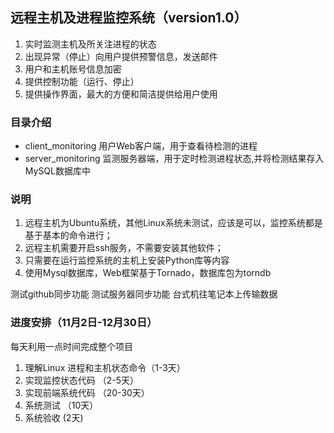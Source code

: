 ## 远程主机及进程监控系统（version1.0）
1. 实时监测主机及所关注进程的状态
2. 出现异常（停止）向用户提供预警信息，发送邮件
3. 用户和主机账号信息加密
4. 提供控制功能（运行、停止）
5. 提供操作界面，最大的方便和简洁提供给用户使用


### 目录介绍
* client_monitoring  用户Web客户端，用于查看待检测的进程
* server_monitoring  监测服务器端，用于定时检测进程状态,并将检测结果存入MySQL数据库中

### 说明
1. 远程主机为Ubuntu系统，其他Linux系统未测试，应该是可以，监控系统都是基于基本的命令进行；
2. 远程主机需要开启ssh服务，不需要安装其他软件；
3. 只需要在运行监控系统的主机上安装Python库等内容
4. 使用Mysql数据库，Web框架基于Tornado，数据库包为torndb


测试github同步功能
测试服务器同步功能
台式机往笔记本上传输数据

### 进度安排（11月2日-12月30日）
每天利用一点时间完成整个项目

1. 理解Linux 进程和主机状态命令（1-3天）
2. 实现监控状态代码 （2-5天）
3. 实现前端系统代码  （20-30天）
4. 系统测试 （10天）
5. 系统验收 (2天)